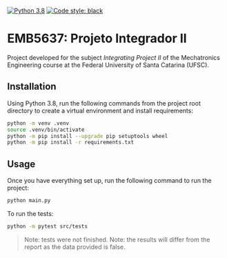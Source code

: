 [![Python 3.8](https://img.shields.io/badge/python-3.8-blue)](https://img.shields.io/badge/python-3.6%20%7C%203.7%20%7C%203.8-blue)
[![Code style: black](https://img.shields.io/badge/code%20style-black-000000.svg)](https://github.com/psf/black)

# EMB5637: Projeto Integrador II

Project developed for the subject _Integrating Project II_ of the Mechatronics Engineering course at the Federal University of Santa Catarina (UFSC).

## Installation
Using Python 3.8, run the following commands from the project root directory to create a virtual environment and install requirements:

```bash
python -m venv .venv
source .venv/bin/activate
python -m pip install --upgrade pip setuptools wheel
python -m pip install -r requirements.txt
```

## Usage
Once you have everything set up, run the following command to run the project:

```bash
python main.py
```

To run the tests:

```bash
python -m pytest src/tests
```

> Note: tests were not finished.
> Note: the results will differ from the report as the data provided is false.
